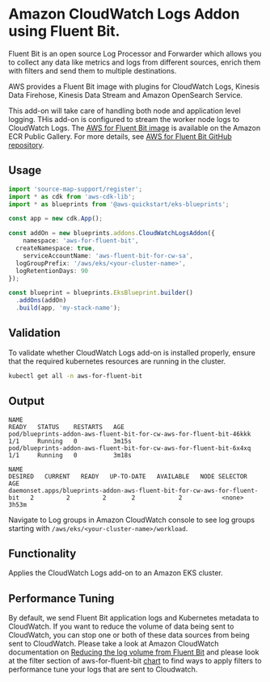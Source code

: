 # Amazon CloudWatch Logs Addon using Fluent Bit.

Fluent Bit is an open source Log Processor and Forwarder which allows you to collect any data like metrics and logs from different sources, enrich them with filters and send them to multiple destinations.

AWS provides a Fluent Bit image with plugins for CloudWatch Logs, Kinesis Data Firehose, Kinesis Data Stream and Amazon OpenSearch Service.

This add-on will take care of handling both node and application level logging. THis add-on is configured to stream the worker node logs to CloudWatch Logs. The [AWS for Fluent Bit image](https://gallery.ecr.aws/aws-observability/aws-for-fluent-bit) is available on the Amazon ECR Public Gallery. For more details, see [AWS for Fluent Bit GitHub repository](https://github.com/aws/aws-for-fluent-bit).

## Usage

```typescript
import 'source-map-support/register';
import * as cdk from 'aws-cdk-lib';
import * as blueprints from '@aws-quickstart/eks-blueprints';

const app = new cdk.App();

const addOn = new blueprints.addons.CloudWatchLogsAddon({
	namespace: 'aws-for-fluent-bit',
  createNamespace: true,
	serviceAccountName: 'aws-fluent-bit-for-cw-sa',
  logGroupPrefix: '/aws/eks/<your-cluster-name>',
  logRetentionDays: 90 
});

const blueprint = blueprints.EksBlueprint.builder()
  .addOns(addOn)
  .build(app, 'my-stack-name');
```

## Validation

To validate whether CloudWatch Logs add-on is installed properly, ensure that the required kubernetes resources are running in the cluster.

```bash
kubectl get all -n aws-for-fluent-bit
```

## Output

```
NAME                                                                  READY   STATUS    RESTARTS   AGE
pod/blueprints-addon-aws-fluent-bit-for-cw-aws-for-fluent-bit-46kkk   1/1     Running   0          3m15s
pod/blueprints-addon-aws-fluent-bit-for-cw-aws-for-fluent-bit-6x4xq   1/1     Running   0          3m18s

NAME                                                                       DESIRED   CURRENT   READY   UP-TO-DATE   AVAILABLE   NODE SELECTOR   AGE
daemonset.apps/blueprints-addon-aws-fluent-bit-for-cw-aws-for-fluent-bit   2         2         2       2            2           <none>          3h53m
```

Navigate to Log groups in Amazon CloudWatch console to see log groups starting with `/aws/eks/<your-cluster-name>/workload`.

## Functionality

Applies the CloudWatch Logs add-on to an Amazon EKS cluster. 

## Performance Tuning

By default, we send Fluent Bit application logs and Kubernetes metadata to CloudWatch. If you want to reduce the volume of data being sent to CloudWatch, you can stop one or both of these data sources from being sent to CloudWatch. Please take a look at Amazon CloudWatch documentation on [Reducing the log volume from Fluent Bit](https://docs.aws.amazon.com/AmazonCloudWatch/latest/monitoring/Container-Insights-setup-logs-FluentBit.html) and please look at the filter section of aws-for-fluent-bit [chart](https://github.com/aws/eks-charts/blob/master/stable/aws-for-fluent-bit/values.yaml) to find ways to apply filters to performance tune your logs that are sent to Cloudwatch.
